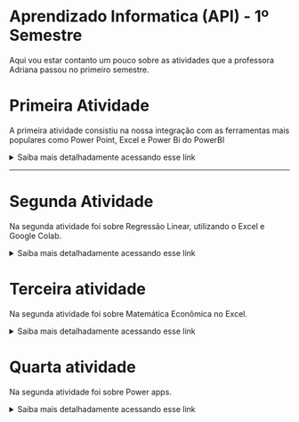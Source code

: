 # Aprendizado Informatica (API) - 1º Semestre

Aqui vou estar contanto um pouco sobre as atividades que a professora Adriana passou no primeiro semestre.

# Primeira Atividade

A primeira atividade consistiu na nossa integração com as ferramentas mais populares como Power Point, Excel e Power Bi do PowerBI
<details> 
<summary> Saiba mais detalhadamente acessando esse link
</summary>
  
[Diretorio](https://github.com/zorpinha/Portif-lio/blob/72a49a5a02cf4ec88f8fcfa869b89bce2e09d633/atividades/Excel%20e%20Power%20BI.md)

</details>

---

# Segunda Atividade

Na segunda atividade foi sobre Regressão Linear, utilizando o Excel e Google Colab.

<details> 
<summary> Saiba mais detalhadamente acessando esse link
</summary>
  
[Diretorio](https://github.com/zorpinha/Portif-lio/blob/b42f9d05337d09aad219e023c05d936d598e34b5/atividades/regress%C3%A3o%20linear.md)

</details>

# Terceira atividade

Na segunda atividade foi sobre  Matemática Econômica no Excel.

<details> 
<summary> Saiba mais detalhadamente acessando esse link
</summary>
  
[Diretorio](https://github.com/zorpinha/Portif-lio/blob/bf42a793dc642246484240c0cd3476c740c78957/atividades/Excel%20na%20economia.md)

</details>

# Quarta atividade

Na segunda atividade foi sobre  Power apps.

<details> 
<summary> Saiba mais detalhadamente acessando esse link
</summary>
  
[Diretorio](https://github.com/zorpinha/Portif-lio/blob/bf42a793dc642246484240c0cd3476c740c78957/atividades/Excel%20na%20economia.md)

</details>

